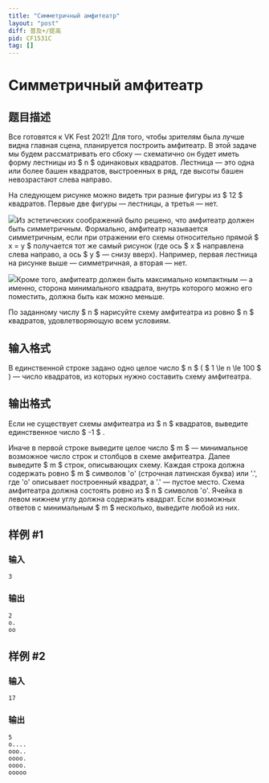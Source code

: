 ```yaml
---
title: "Симметричный амфитеатр"
layout: "post"
diff: 普及+/提高
pid: CF1531C
tag: []
---
```


# Симметричный амфитеатр

## 题目描述

Все готовятся к VK Fest 2021! Для того, чтобы зрителям была лучше видна главная сцена, планируется построить амфитеатр. В этой задаче мы будем рассматривать его сбоку — схематично он будет иметь форму лестницы из $ n $ одинаковых квадратов. Лестница — это одна или более башен квадратов, выстроенных в ряд, где высоты башен невозрастают слева направо.

На следующем рисунке можно видеть три разные фигуры из $ 12 $ квадратов. Первые две фигуры — лестницы, а третья — нет.

 ![](https://cdn.luogu.com.cn/upload/vjudge_pic/CF1531C/c3f29f4449b740c0b9e4bf33f783c2056dec450f.png)Из эстетических соображений было решено, что амфитеатр должен быть симметричным. Формально, амфитеатр называется симметричным, если при отражении его схемы относительно прямой $ x = y $ получается тот же самый рисунок (где ось $ x $ направлена слева направо, а ось $ y $ — снизу вверх). Например, первая лестница на рисунке выше — симметричная, а вторая — нет.

 ![](https://cdn.luogu.com.cn/upload/vjudge_pic/CF1531C/c8b6a179d527265c360f8c3336d2da1274d329f3.png)Кроме того, амфитеатр должен быть максимально компактным — а именно, сторона минимального квадрата, внутрь которого можно его поместить, должна быть как можно меньше.

По заданному числу $ n $ нарисуйте схему амфитеатра из ровно $ n $ квадратов, удовлетворяющую всем условиям.

## 输入格式

В единственной строке задано одно целое число $ n $ ( $ 1 \le n \le 100 $ ) — число квадратов, из которых нужно составить схему амфитеатра.

## 输出格式

Если не существует схемы амфитеатра из $ n $ квадратов, выведите единственное число $ -1 $ .

Иначе в первой строке выведите целое число $ m $ — минимальное возможное число строк и столбцов в схеме амфитеатра. Далее выведите $ m $ строк, описывающих схему. Каждая строка должна содержать ровно $ m $ символов 'o' (строчная латинская буква) или '.', где 'o' описывает построенный квадрат, а '.' — пустое место. Схема амфитеатра должна состоять ровно из $ n $ символов 'o'. Ячейка в левом нижнем углу должна содержать квадрат. Если возможных ответов с минимальным $ m $ несколько, выведите любой из них.

## 样例 #1

### 输入

```
3
```

### 输出

```
2
o.
oo
```

## 样例 #2

### 输入

```
17
```

### 输出

```
5
o....
ooo..
oooo.
oooo.
ooooo
```

